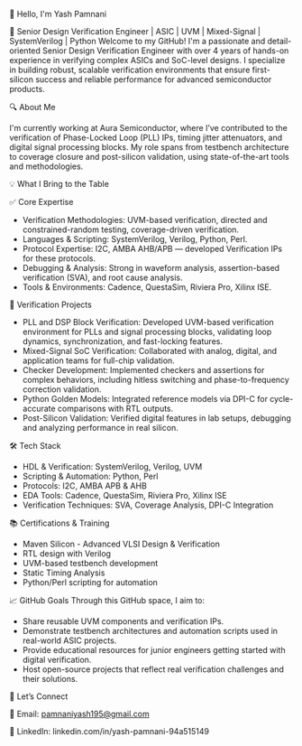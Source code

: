 👋 Hello, I'm Yash Pamnani

🚀 Senior Design Verification Engineer | ASIC | UVM | Mixed-Signal | SystemVerilog | Python
Welcome to my GitHub! I'm a passionate and detail-oriented Senior Design Verification Engineer with over 4 years of hands-on experience in verifying complex ASICs and SoC-level designs. I specialize in building robust, scalable verification environments that ensure first-silicon success and reliable performance for advanced semiconductor products.


🔍 About Me

I'm currently working at Aura Semiconductor, where I’ve contributed to the verification of Phase-Locked Loop (PLL) IPs, timing jitter attenuators, and digital signal processing blocks. My role spans from testbench architecture to coverage closure and post-silicon validation, using state-of-the-art tools and methodologies.


💡 What I Bring to the Table

✅ Core Expertise
- Verification Methodologies: UVM-based verification, directed and constrained-random testing, coverage-driven verification.
- Languages & Scripting: SystemVerilog, Verilog, Python, Perl.
- Protocol Expertise: I2C, AMBA AHB/APB — developed Verification IPs for these protocols.
- Debugging & Analysis: Strong in waveform analysis, assertion-based verification (SVA), and root cause analysis.
- Tools & Environments: Cadence, QuestaSim, Riviera Pro, Xilinx ISE.

🧪 Verification Projects
- PLL and DSP Block Verification: Developed UVM-based verification environment for PLLs and signal processing blocks, validating loop dynamics, synchronization, and fast-locking features.
- Mixed-Signal SoC Verification: Collaborated with analog, digital, and application teams for full-chip validation.
- Checker Development: Implemented checkers and assertions for complex behaviors, including hitless switching and phase-to-frequency correction validation.
- Python Golden Models: Integrated reference models via DPI-C for cycle-accurate comparisons with RTL outputs.
- Post-Silicon Validation: Verified digital features in lab setups, debugging and analyzing performance in real silicon.

🛠 Tech Stack
- HDL & Verification:	SystemVerilog, Verilog, UVM
- Scripting & Automation:	Python, Perl
- Protocols:	I2C, AMBA APB & AHB
- EDA Tools:	Cadence, QuestaSim, Riviera Pro, Xilinx ISE
- Verification Techniques:	SVA, Coverage Analysis, DPI-C Integration

📚 Certifications & Training
- Maven Silicon - Advanced VLSI Design & Verification
- RTL design with Verilog
- UVM-based testbench development
- Static Timing Analysis
- Python/Perl scripting for automation

📈 GitHub Goals
Through this GitHub space, I aim to:
- Share reusable UVM components and verification IPs.
- Demonstrate testbench architectures and automation scripts used in real-world ASIC projects.
- Provide educational resources for junior engineers getting started with digital verification.
- Host open-source projects that reflect real verification challenges and their solutions.


🤝 Let’s Connect

📧 Email: pamnaniyash195@gmail.com

🔗 LinkedIn: linkedin.com/in/yash-pamnani-94a515149


